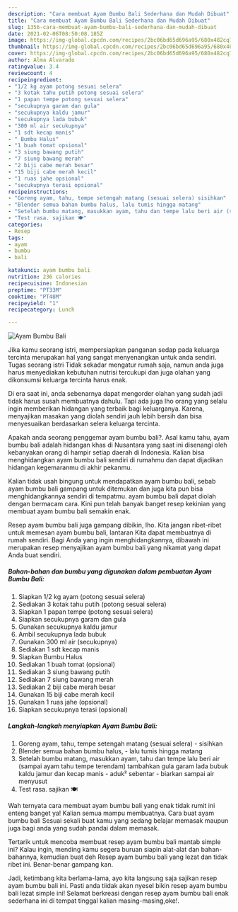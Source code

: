 ```yaml
---
description: "Cara membuat Ayam Bumbu Bali Sederhana dan Mudah Dibuat"
title: "Cara membuat Ayam Bumbu Bali Sederhana dan Mudah Dibuat"
slug: 1356-cara-membuat-ayam-bumbu-bali-sederhana-dan-mudah-dibuat
date: 2021-02-06T08:50:08.185Z
image: https://img-global.cpcdn.com/recipes/2bc06bd65d696a95/680x482cq70/ayam-bumbu-bali-foto-resep-utama.jpg
thumbnail: https://img-global.cpcdn.com/recipes/2bc06bd65d696a95/680x482cq70/ayam-bumbu-bali-foto-resep-utama.jpg
cover: https://img-global.cpcdn.com/recipes/2bc06bd65d696a95/680x482cq70/ayam-bumbu-bali-foto-resep-utama.jpg
author: Alma Alvarado
ratingvalue: 3.4
reviewcount: 4
recipeingredient:
- "1/2 kg ayam potong sesuai selera"
- "3 kotak tahu putih potong sesuai selera"
- "1 papan tempe potong sesuai selera"
- "secukupnya garam dan gula"
- "secukupnya kaldu jamur"
- "secukupnya lada bubuk"
- "300 ml air secukupnya"
- "1 sdt kecap manis"
- " Bumbu Halus"
- "1 buah tomat opsional"
- "3 siung bawang putih"
- "7 siung bawang merah"
- "2 biji cabe merah besar"
- "15 biji cabe merah kecil"
- "1 ruas jahe opsional"
- "secukupnya terasi opsional"
recipeinstructions:
- "Goreng ayam, tahu, tempe setengah matang (sesuai selera) sisihkan"
- "Blender semua bahan bumbu halus, lalu tumis hingga matang"
- "Setelah bumbu matang, masukkan ayam, tahu dan tempe lalu beri air (sampai ayam tahu tempe terendam) tambahkan gula garam lada bubuk kaldu jamur dan kecap manis aduk² sebentar biarkan sampai air menyusut"
- "Test rasa. sajikan 🍽"
categories:
- Resep
tags:
- ayam
- bumbu
- bali

katakunci: ayam bumbu bali 
nutrition: 236 calories
recipecuisine: Indonesian
preptime: "PT33M"
cooktime: "PT48M"
recipeyield: "1"
recipecategory: Lunch

---
```



![Ayam Bumbu Bali](https://img-global.cpcdn.com/recipes/2bc06bd65d696a95/680x482cq70/ayam-bumbu-bali-foto-resep-utama.jpg)

Jika kamu seorang istri, mempersiapkan panganan sedap pada keluarga tercinta merupakan hal yang sangat menyenangkan untuk anda sendiri. Tugas seorang istri Tidak sekadar mengatur rumah saja, namun anda juga harus menyediakan kebutuhan nutrisi tercukupi dan juga olahan yang dikonsumsi keluarga tercinta harus enak.

Di era  saat ini, anda sebenarnya dapat mengorder olahan yang sudah jadi tidak harus susah membuatnya dahulu. Tapi ada juga lho orang yang selalu ingin memberikan hidangan yang terbaik bagi keluarganya. Karena, menyajikan masakan yang diolah sendiri jauh lebih bersih dan bisa menyesuaikan berdasarkan selera keluarga tercinta. 



Apakah anda seorang penggemar ayam bumbu bali?. Asal kamu tahu, ayam bumbu bali adalah hidangan khas di Nusantara yang saat ini disenangi oleh kebanyakan orang di hampir setiap daerah di Indonesia. Kalian bisa menghidangkan ayam bumbu bali sendiri di rumahmu dan dapat dijadikan hidangan kegemaranmu di akhir pekanmu.

Kalian tidak usah bingung untuk mendapatkan ayam bumbu bali, sebab ayam bumbu bali gampang untuk ditemukan dan juga kita pun bisa menghidangkannya sendiri di tempatmu. ayam bumbu bali dapat diolah dengan bermacam cara. Kini pun telah banyak banget resep kekinian yang membuat ayam bumbu bali semakin enak.

Resep ayam bumbu bali juga gampang dibikin, lho. Kita jangan ribet-ribet untuk memesan ayam bumbu bali, lantaran Kita dapat membuatnya di rumah sendiri. Bagi Anda yang ingin menghidangkannya, dibawah ini merupakan resep menyajikan ayam bumbu bali yang nikamat yang dapat Anda buat sendiri.

<!--inarticleads1-->

##### Bahan-bahan dan bumbu yang digunakan dalam pembuatan Ayam Bumbu Bali:

1. Siapkan 1/2 kg ayam (potong sesuai selera)
1. Sediakan 3 kotak tahu putih (potong sesuai selera)
1. Siapkan 1 papan tempe (potong sesuai selera)
1. Siapkan secukupnya garam dan gula
1. Gunakan secukupnya kaldu jamur
1. Ambil secukupnya lada bubuk
1. Gunakan 300 ml air (secukupnya)
1. Sediakan 1 sdt kecap manis
1. Siapkan  Bumbu Halus
1. Sediakan 1 buah tomat (opsional)
1. Sediakan 3 siung bawang putih
1. Sediakan 7 siung bawang merah
1. Sediakan 2 biji cabe merah besar
1. Gunakan 15 biji cabe merah kecil
1. Gunakan 1 ruas jahe (opsional)
1. Siapkan secukupnya terasi (opsional)




<!--inarticleads2-->

##### Langkah-langkah menyiapkan Ayam Bumbu Bali:

1. Goreng ayam, tahu, tempe setengah matang (sesuai selera) - sisihkan
1. Blender semua bahan bumbu halus, - lalu tumis hingga matang
1. Setelah bumbu matang, masukkan ayam, tahu dan tempe lalu beri air (sampai ayam tahu tempe terendam) tambahkan gula garam lada bubuk kaldu jamur dan kecap manis - aduk² sebentar - biarkan sampai air menyusut
1. Test rasa. sajikan 🍽




Wah ternyata cara membuat ayam bumbu bali yang enak tidak rumit ini enteng banget ya! Kalian semua mampu membuatnya. Cara buat ayam bumbu bali Sesuai sekali buat kamu yang sedang belajar memasak maupun juga bagi anda yang sudah pandai dalam memasak.

Tertarik untuk mencoba membuat resep ayam bumbu bali mantab simple ini? Kalau ingin, mending kamu segera buruan siapin alat-alat dan bahan-bahannya, kemudian buat deh Resep ayam bumbu bali yang lezat dan tidak ribet ini. Benar-benar gampang kan. 

Jadi, ketimbang kita berlama-lama, ayo kita langsung saja sajikan resep ayam bumbu bali ini. Pasti anda tiidak akan nyesel bikin resep ayam bumbu bali lezat simple ini! Selamat berkreasi dengan resep ayam bumbu bali enak sederhana ini di tempat tinggal kalian masing-masing,oke!.


